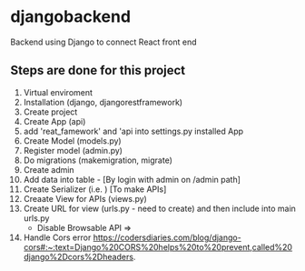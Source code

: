 # djangobackend
Backend using Django to connect React front end 
## Steps are done for this project
1. Virtual enviroment
2. Installation (django, djangorestframework)
3. Create project
4. Create App (api)
5. add 'reat_famework' and 'api into settings.py installed App
6. Create Model (models.py)
7. Register model (admin.py)
8. Do migrations (makemigration, migrate)
9. Create admin
10. Add data into table -  [By login with admin on /admin  path]
11. Create Serializer (i.e. ) [To make APIs]
12. Creaate View for APIs (views.py)
13. Create URL for view (urls.py - need to create) and then include into main urls.py
    - Disable Browsable API
    => 
14. Handle Cors error
    https://codersdiaries.com/blog/django-cors#:~:text=Django%20CORS%20helps%20to%20prevent,called%20django%2Dcors%2Dheaders.
